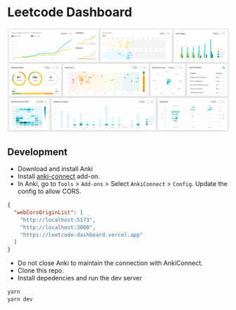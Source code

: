 # Leetcode Dashboard

![leetcode-dashboard-charts](./images/image.png)

## Development

- Download and install Anki
- Install [anki-connect](https://ankiweb.net/shared/info/2055492159) add-on.
- In Anki, go to `Tools` > `Add-ons` > Select `AnkiConnect` > `Config`. Update the config to allow CORS.

```json
{
  "webCorsOriginList": [
    "http://localhost:5173",
    "http://localhost:3000",
    "https://leetcode-dashboard.vercel.app"
  ]
}
```

- Do not close Anki to maintain the connection with AnkiConnect.
- Clone this repo.
- Install depedencies and run the dev server

```bash
yarn
yarn dev
```

<!--
--UI

https://dribbble.com/shots/20325736-Sales-Components


--Features

Factor:
- Number of problems
- Number of reviews
- Difficulty (Easy, Medium, Hard)
- Pattern (DP, BFS, DFS, etc.)
- Due status (due, near due, not due)
- Card type (new, learning, review, young, mature)
- Ease rate (total score of Again, Hard, Good, Easy)
- Retention rate

Data Structures (Sorted by most common in interviews)
- Array
- String
- Hash Table
- Linked List
- Stack
- Matrix
- Tree
  - Binary Tree
  - Trie
- Heap
- Graph
  - Advanced Graph

Algorithm (Sorted by most common in interviews)
- DFS
- BFS
- Binary Search
- Two pointers
- Sliding window
- Prefix Sum
- Backtracking
- DP
 - DP 2D
- Greedy
- Intervals
- Math & Geometry
- Bit Manipulation
- Sorting

- Drawer
  - Problem List
  + Problem Detail

All Charts
- Highlight nodes today, this week, this month
- Click on data point that contains multiple problems
  - Show list of problems
    - See problem detail
- Click on data point that contains a single problem
  - See problem detail
+ Scatterplot - Swarmplot sync data point

LC solved over time
+ Line chart
+ Filter
  + Date: week, month, quarter, year, all
+ Summary: Total solved (increase this week), Total reviews (increase this week)
+ X: time
+ Y: number of LC solved
+ Tooltip
  - Synchronized tooltip on 2 smaller charts
- Lines:
  + Difficulty (Easy, Medium, Hard)
  * Estimated deadlines https://nivo.rocks/storybook/?path=/story/line--highlighting-negative-values

Card type over time
+ Bar
+ X: time
+ Y: Number of card type in stack (new, learning, review)
+ Filter
+ Tooltip

Review Result (Ease rate)
+ SwarmPlot
+ X: card types
+ Y: ease rate
- Hover on each dot to highlight preview reviews, future deadlines on calendar chart

Revision History
+ Calendar
+ Each cell represents a day
+ Color shade: number of LC solved
+ 2 charts: new problems and reviews
+ Tooltip: number of LC solved
+ Streak days stats
  - Tooltip to explain total number
+ Add due date as red square in the future

Hard problems Table
+ Click to see full table
+ Display upcoming leetcode problems

Heatmap
+ Show correlation between number of reviews and review hours
+ Add title
+ Add date filter
+ Add tooltip

ScatterPlot
+ Due Status
+ Dot color: Due status
+ X: Due date distance
+ Y: AC Rate
+ Filter
+ Tooltip
+ Status bar
+ Status bar tooltip

Current retention rate: In progress circle
+ 3 Circles in different states: Review, Young, Mature
+ 1 Progress bar to show overall retention rate
+ Filter
+ Tooltip

Patterns covered
+ Stacked bar chart
+ X: pattern
+ Stack item: Card type
+ Y: Number of reviews
+ Color: card type (new, learning, review)
+ Tooltip

 -->
